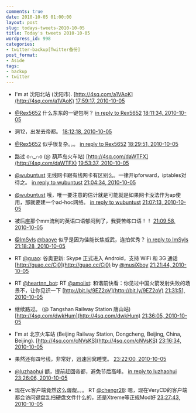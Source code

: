 ```yaml
---
comments: true
date: 2010-10-05 01:00:00
layout: post
slug: todays-tweets-2010-10-05
title: Today's tweets 2010-10-05
wordpress_id: 998
categories:
- twitter-backup[Twitter备份]
post_format:
- Aside
tags:
- backup
- twitter
---
```





  * I'm at 沈阳北站 (沈阳市). [http://4sq.com/a1VAoK](http://4sq.com/a1VAoK) [17:59:17, 2010-10-05](http://twitter.com/gfrog/statuses/26443037452)





  * [@Rex5652](http://twitter.com/Rex5652) 什么东东的一键包啊？ [in reply to Rex5652](http://twitter.com/Rex5652/statuses/26443204069) [18:11:34, 2010-10-05](http://twitter.com/gfrog/statuses/26443638156)





  * 洞12，出发去帝都。 [18:12:18, 2010-10-05](http://twitter.com/gfrog/statuses/26443673675)





  * [@Rex5652](http://twitter.com/Rex5652) 似乎很复杂。。。 [in reply to Rex5652](http://twitter.com/Rex5652/statuses/26443748515) [18:29:51, 2010-10-05](http://twitter.com/gfrog/statuses/26444534050)





  * 路过 o∩_∩o (@ 葫芦岛火车站) [http://4sq.com/daWTFX](http://4sq.com/daWTFX) [19:53:37, 2010-10-05](http://twitter.com/gfrog/statuses/26449191728)





  * [@wubuntust](http://twitter.com/wubuntust) 无线网卡跟有线网卡有区别么。一律开ipforward，iptables对待之。 [in reply to wubuntust](http://twitter.com/wubuntust/statuses/26454006757) [21:04:34, 2010-10-05](http://twitter.com/gfrog/statuses/26454157864)





  * [@wubuntust](http://twitter.com/wubuntust) 哦，唯一要注意的估计就是可能就是如果网卡没法作为ap使用，那就要建一个ad-hoc网络。 [in reply to wubuntust](http://twitter.com/wubuntust/statuses/26454006757) [21:07:13, 2010-10-05](http://twitter.com/gfrog/statuses/26454375516)





  * 被后座那个mm流利的英语口语郁闷到了，我要苦练口语！！ [21:09:58, 2010-10-05](http://twitter.com/gfrog/statuses/26454589798)





  * [@ImSyls](http://twitter.com/ImSyls) [@baoye](http://twitter.com/baoye) 似乎是因为佳能长焦威武，连拍优秀？ [in reply to ImSyls](http://twitter.com/ImSyls/statuses/26455123512) [21:18:28, 2010-10-05](http://twitter.com/gfrog/statuses/26455275057)





  * RT [@guao](http://twitter.com/guao): 谷奥更新: Skype 正式进入 Android，支持 WiFi 和 3G 通话 [http://guao.cc/Cj0](http://guao.cc/Cj0) by [@musiXboy](http://twitter.com/musiXboy) [21:21:44, 2010-10-05](http://twitter.com/gfrog/statuses/26455537922)





  * RT [@heartnn_bot](http://twitter.com/heartnn_bot): RT [@amoiist](http://twitter.com/amoiist): 和谐前快看：你见过中国火箭发射失败的场景不，让你见识一下 [http://bit.ly/9EZ2oV](http://bit.ly/9EZ2oV) [21:31:51, 2010-10-05](http://twitter.com/gfrog/statuses/26456383002)





  * 继续路过。 (@ Tangshan Railway Station 唐山站) [http://4sq.com/dwkHum](http://4sq.com/dwkHum) [21:36:05, 2010-10-05](http://twitter.com/gfrog/statuses/26456721143)





  * I'm at 北京火车站 (Beijing Railway Station, Dongcheng, Beijing, China, Beijing). [http://4sq.com/cNVsKS](http://4sq.com/cNVsKS) [23:16:34, 2010-10-05](http://twitter.com/gfrog/statuses/26465448474)





  * 果然还有四号线，非常好，迅速回窝睡觉。 [23:22:00, 2010-10-05](http://twitter.com/gfrog/statuses/26465916982)





  * [@luzhaohui](http://twitter.com/luzhaohui) 额，提前赶回帝都，避免节后高峰。 [in reply to luzhaohui](http://twitter.com/luzhaohui/statuses/26465975229) [23:26:06, 2010-10-05](http://twitter.com/gfrog/statuses/26466268789)





  * 现在vc客户端竟然这么龌龊。。。 RT [@chengr28](http://twitter.com/chengr28): 嗯，现在VeryCD的客户端都会访问键盘乱扫硬盘文件什么的，还是Xtreme等正规Mod好 [23:27:43, 2010-10-05](http://twitter.com/gfrog/statuses/26466409236)




